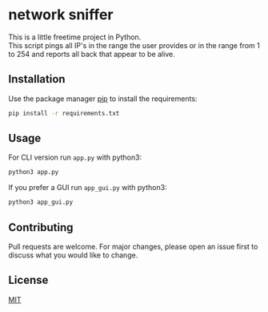 # network sniffer

This is a little freetime project in Python.\
This script pings all IP's in the range the user provides or in the range from 1 to 254 and reports all back that appear to be alive.

## Installation

Use the package manager [pip](https://pip.pypa.io/en/stable/) to install the requirements:

```bash
pip install -r requirements.txt
```

## Usage

For CLI version run `app.py` with python3:

```bash
python3 app.py
```

If you prefer a GUI run `app_gui.py` with python3:

```bash
python3 app_gui.py
```

## Contributing

Pull requests are welcome. For major changes, please open an issue first to discuss what you would like to change.

## License

[MIT](https://choosealicense.com/licenses/mit/)
